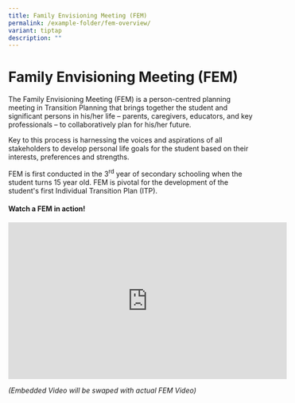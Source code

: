 ```yaml
---
title: Family Envisioning Meeting (FEM)
permalink: /example-folder/fem-overview/
variant: tiptap
description: ""
---
```

<h1>Family Envisioning Meeting (FEM)</h1>
<p>The Family Envisioning Meeting (FEM) is a person-centred planning meeting
in Transition Planning that brings together the student and significant
persons in his/her life – parents, caregivers, educators, and key professionals
– to collaboratively plan for his/her future.</p>
<p>Key to this process is harnessing the voices and aspirations of all stakeholders
to develop personal life goals for the student based on their interests,
preferences and strengths.</p>
<p>FEM is first conducted in the 3<sup>rd</sup> year of secondary schooling
when the student turns 15 year old. FEM is pivotal for the development
of the student's first Individual Transition Plan (ITP).</p>
<p></p>
<h4><strong>Watch a FEM in action!</strong></h4>
<div class="iframe-wrapper">
<iframe height="315" width="560" allowfullscreen="true" frameborder="0" src="https://www.youtube.com/embed/bitGNuvZkWA?si=XVYBzDAzPGOE_tW-"></iframe>
</div>
<p><em>(Embedded Video will be swaped with actual FEM Video)</em>
</p>
<p></p>
<p></p>
<p></p>